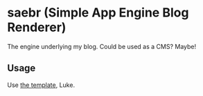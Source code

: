 # saebr (Simple App Engine Blog Renderer)

The engine underlying my blog. Could be used as a CMS? Maybe!

## Usage

Use [the template](https://github.com/DrJosh9000/saebr-instance), Luke.
